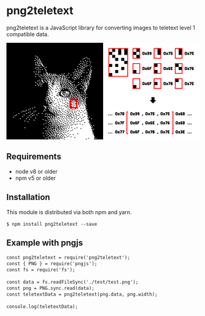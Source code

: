# png2teletext

png2teletext is a JavaScript library for converting images to teletext level 1 compatible data.

![poes]

[poes]: poes.gif

## Requirements

- node v8 or older
- npm v5 or older

## Installation

This module is distributed via both npm and yarn.

    $ npm install png2teletext --save

## Example with pngjs

    const png2teletext = require('png2teletext');
    const { PNG } = require('pngjs');
    const fs = require('fs');

    const data = fs.readFileSync('./test/test.png');
	const png = PNG.sync.read(data);
	const teletextData = png2teletext(png.data, png.width);

    console.log(teletextData);

